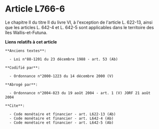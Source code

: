# Article L766-6

Le chapitre II du titre II du livre VI, à l'exception de l'article L. 622-13, ainsi que les articles L. 642-4 et L. 642-5
sont applicables dans le territoire des îles Wallis-et-Futuna.

**Liens relatifs à cet article**

	**Anciens textes**:

	  - Loi n°88-1201 du 23 décembre 1988 - art. 53 (Ab)

	**Codifié par**:

	  - Ordonnance n°2000-1223 du 14 décembre 2000 (V)

	**Abrogé par**:

	  - Ordonnance n°2004-823 du 19 août 2004 - art. 1 (V) JORF 21 août 2004

	**Cite**:

	  - Code monétaire et financier - art. L622-13 (Ab)
	  - Code monétaire et financier - art. L642-4 (Ab)
	  - Code monétaire et financier - art. L642-5 (Ab)
